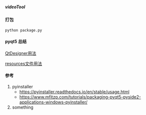 ##### videoTool


#### 打包
`python package.py`

#### pyqt5 总结

[QtDesigner用法](docs/designer.md) 

[resources文件用法](docs/resources.md)

#### 参考
1. pyinstaller
   - https://pyinstaller.readthedocs.io/en/stable/usage.html
   - https://www.mfitzp.com/tutorials/packaging-pyqt5-pyside2-applications-windows-pyinstaller/
2. something

